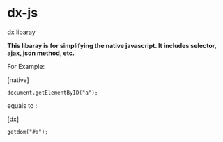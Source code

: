# dx-js
dx libaray

**This libaray is for simplifying the native javascript. It includes selector, ajax, json method, etc.**

For Example:

[native]
```
document.getElementByID("a");
```

equals to :

[dx]
```
getdom("#a");
```